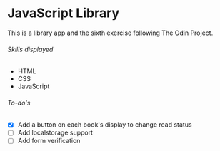 # JavaScript Library
This is a library app and the sixth exercise following The Odin Project.

###### Skills displayed

- HTML
- CSS
- JavaScript


###### To-do's
- [x] Add a button on each book's display to change read status
- [ ] Add localstorage support
- [ ] Add form verification
